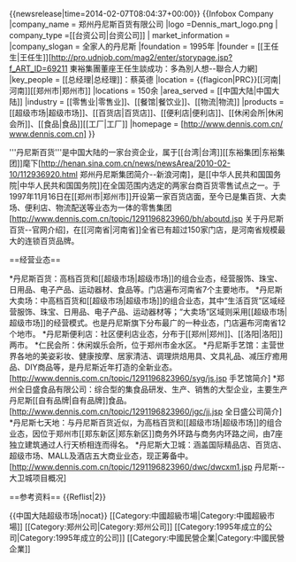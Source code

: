 {{newsrelease|time=2014-02-07T08:04:37+00:00}}
{{Infobox Company
|company_name   = 郑州丹尼斯百货有限公司
|logo =Dennis_mart_logo.png
| company_type =[[台资公司|台资公司]]
| market_information =
|company_slogan = 全家人的丹尼斯
|foundation     = 1995年
|founder        = [[王任生|王任生]]<ref>[http://pro.udnjob.com/mag2/enter/storypage.jsp?f_ART_ID=69211 東裕集團董座王任生談成功：多為別人想--聯合人力網]</ref>
|key_people = [[总经理|总经理]]：蔡英德
|location       = {{flagicon|PRC}}[[河南|河南]][[郑州市|郑州市]]
|locations     = 150余 
|area_served    = [[中国大陆|中国大陆]]
|industry       = [[零售业|零售业]]、[[餐馆|餐饮业]]、[[物流|物流]]
|products       = [[超级市场|超级市场]]、[[百货店|百货店]]、[[便利店|便利店]]、[[休闲会所|休闲会所]]、[[食品|食品]][[工厂|工厂]]
|homepage       = [http://www.dennis.com.cn/ www.dennis.com.cn]
}}

'''丹尼斯百货'''是中国大陆的一家台资企业，属于[[台湾|台湾]][[东裕集团|东裕集团]]麾下<ref>[http://henan.sina.com.cn/news/newsArea/2010-02-10/112936920.html 郑州丹尼斯集团简介--新浪河南]</ref>，是[[中华人民共和国国务院|中华人民共和国国务院]]在全国范围内选定的两家台商百货零售试点之一。于1997年11月16日在[[郑州市|郑州市]]开设第一家百货店面，至今已是集百货、大卖场、便利店、物流配送等业态为一体的零售集团<ref>[http://www.dennis.com.cn/topic/1291196823960/bh/aboutd.jsp 关于丹尼斯百货--官网介绍]</ref>，在[[河南省|河南省]]全省已有超过150家门店，是河南省规模最大的连锁百货品牌。

==经营业态==

*丹尼斯百货：高档百货和[[超级市场|超级市场]]的组合业态，经营服饰、珠宝、日用品、电子产品、运动器材、食品等。门店遍布河南省7个主要地市。
*丹尼斯大卖场：中高档百货和[[超级市场|超级市场]]的组合业态，其中“生活百货”区域经营服饰、珠宝、日用品、电子产品、运动器材等；“大卖场”区域则采用[[超级市场|超级市场]]的经营模式。也是丹尼斯旗下分布最广的一种业态，门店遍布河南省12个地市。
*丹尼斯便利店：社区便利店业态，分布于[[郑州|郑州]]、[[洛阳|洛阳]]两市。
*仁民会所：休闲娱乐会所，位于郑州市金水区。
*丹尼斯手艺馆：主营世界各地的美姿彩妆、健康按摩、居家清洁、调理烘焙用具、文具礼品、减压疗癒用品、DIY商品等，是丹尼斯近年打造的全新业态。<ref>[http://www.dennis.com.cn/topic/1291196823960/syg/js.jsp 手艺馆简介]</ref>
*郑州全日盛食品有限公司：综合型的集食品研发、生产、销售的大型企业，主要生产丹尼斯[[自有品牌|自有品牌]]食品。<ref>[http://www.dennis.com.cn/topic/1291196823960/jgc/jj.jsp 全日盛公司简介]</ref>
*丹尼斯七天地：与丹尼斯百货近似，为高档百货和[[超级市场|超级市场]]的组合业态，因位于郑州市[[郑东新区|郑东新区]]商务外环路与商务内环路之间，由7座独立建筑通过人行天桥相连而得名。
*丹尼斯大卫城：涵盖国际精品店、百货店、超级市场、MALL及酒店五大商业业态，现正筹备中。<ref>[http://www.dennis.com.cn/topic/1291196823960/dwc/dwcxm1.jsp 丹尼斯--大卫城项目概况]</ref>

==参考资料==
{{Reflist|2}}

{{中国大陆超级市场|nocat}}
[[Category:中國超級市場|Category:中國超級市場]]
[[Category:郑州公司|Category:郑州公司]]
[[Category:1995年成立的公司|Category:1995年成立的公司]]
[[Category:中國民營企業|Category:中國民營企業]]